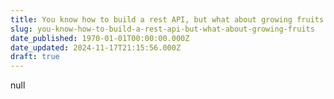 ```yaml
---
title: You know how to build a rest API, but what about growing fruits
slug: you-know-how-to-build-a-rest-api-but-what-about-growing-fruits
date_published: 1970-01-01T00:00:00.000Z
date_updated: 2024-11-17T21:15:56.000Z
draft: true
---
```


null
